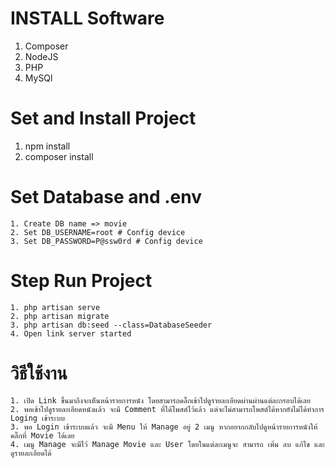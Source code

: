 # INSTALL Software
   1. Composer
   2. NodeJS
   3. PHP
   4. MySQl


# Set and Install Project
   1. npm install
   2. composer install


# Set Database and .env
    1. Create DB name => movie
    2. Set DB_USERNAME=root # Config device
    3. Set DB_PASSWORD=P@ssw0rd # Config device


# Step Run Project
    1. php artisan serve
    2. php artisan migrate
    3. php artisan db:seed --class=DatabaseSeeder
    4. Open link server started


# วิธีใช้งาน
    1. เปิด Link ขึ้นมาถึงจะเห็นหน้ารายการหนัง โดยสามารถคลิ๊กเข้าไปดูรายละเอียดผ่านผ่านแต่ละกรอบได้เลย
    2. พอเข้าไปดูรายละเอียดหนังแล้ว จะมี Comment ที่ได้โพสต์ไว้แล้ว แต่จะไม่สามารถโพสต์ได้หากยังไม่ได้ทำการ Loging เข้าระบบ
    3. พอ Login เข้าระบบแล้ว จะมี Menu ให้ Manage อยู่ 2 เมนู หากอยากกลับไปดูหน้ารายการหนังให้ คลิ๊กที่ Movie ได้เลย
    4. เมนู Manage จะมีไว้ Manage Movie และ User โดยในแต่ละเมนูจะ สามารถ เพิ่ม ลบ แก้ไข และดูรายละเอียดได้
